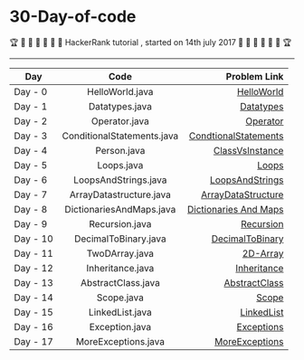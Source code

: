 # 30-Day-of-code
:trophy: :dart: :dart: :dart: :dart: :dart: :dart:
HackerRank tutorial , started on 14th july 2017
:dart: :dart: :dart: :dart: :dart: :dart: :trophy:

----------------------------------------------------

| Day        | Code           | Problem Link |
| ------------- |:-------------:| -----:|
| Day - 0      | HelloWorld.java | [ HelloWorld ](https://www.hackerrank.com/challenges/30-hello-world/problem) |
| Day - 1     | Datatypes.java      | [Datatypes](https://www.hackerrank.com/challenges/30-data-types/problem)   |
| Day - 2  |Operator.java |[Operator](https://www.hackerrank.com/challenges/30-operators/problem)|
| Day - 3 | ConditionalStatements.java| [CondtionalStatements](https://www.hackerrank.com/challenges/30-conditional-statements/problem)|
| Day - 4 | Person.java| [ClassVsInstance](https://www.hackerrank.com/challenges/30-class-vs-instance/problem)|
| Day - 5 | Loops.java | [Loops](https://www.hackerrank.com/challenges/30-loops/problem)|
| Day - 6 | LoopsAndStrings.java| [LoopsAndStrings](https://www.hackerrank.com/challenges/30-review-loop/problem)|
| Day - 7 | ArrayDatastructure.java | [ArrayDataStructure](https://www.hackerrank.com/challenges/30-arrays/problem)|
| Day - 8 | DictionariesAndMaps.java | [Dictionaries And Maps](https://www.hackerrank.com/challenges/30-dictionaries-and-maps/problem)|
| Day - 9 | Recursion.java | [Recursion](https://www.hackerrank.com/challenges/30-recursion/problem)|
| Day - 10 | DecimalToBinary.java | [DecimalToBinary](https://www.hackerrank.com/challenges/30-binary-numbers/problem)|
| Day - 11 | TwoDArray.java | [2D-Array](https://www.hackerrank.com/challenges/30-2d-arrays/problem)|
| Day - 12 | Inheritance.java | [Inheritance](https://www.hackerrank.com/challenges/30-inheritance/problem)|
| Day - 13 | AbstractClass.java | [AbstractClass](https://www.hackerrank.com/challenges/30-abstract-classes/problem)|
| Day - 14 | Scope.java | [Scope](https://www.hackerrank.com/challenges/30-scope/problem)|
| Day - 15 | LinkedList.java | [LinkedList](https://www.hackerrank.com/challenges/30-linked-list/problem)|
| Day - 16 | Exception.java | [Exceptions](https://www.hackerrank.com/challenges/30-exceptions-string-to-integer/problem)|
| Day - 17 | MoreExceptions.java | [MoreExceptions](https://www.hackerrank.com/challenges/30-more-exceptions/problem)|